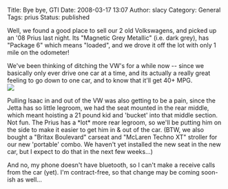 Title: Bye bye, GTI
Date: 2008-03-17 13:07
Author: slacy
Category: General
Tags: prius
Status: published

Well, we found a good place to sell our 2 old Volkswagens, and picked up
an '08 Prius last night. Its "Magnetic Grey Metallic" (i.e. dark grey),
has "Package 6" which means "loaded", and we drove it off the lot with
only 1 mile on the odometer!

We've been thinking of ditching the VW's for a while now -- since we
basically only ever drive one car at a time, and its actually a really
great feeling to go down to one car, and to know that it'll get 40+
MPG.  
![](http://john1701a.com/prius/images/colors/Prius-Colors_06_Magnetic-Gray.jpg)

Pulling Isaac in and out of the VW was also getting to be a pain, since
the Jetta has so little legroom, we had the seat mounted in the rear
middle, which meant hoisting a 21 pound kid and 'bucket' into that
middle section. Not fun. The Prius has a \*lot\* more rear legroom, so
we'll be putting him on the side to make it easier to get him in & out
of the car. (BTW, we also bought a "Britax Boulevard" carseat and
"McLaren Techno XT" stroller for our new 'portable' combo. We haven't
yet installed the new seat in the new car, but I expect to do that in
the next few weeks...)

And no, my phone doesn't have bluetooth, so I can't make a receive calls
from the car (yet). I'm contract-free, so that change may be coming
soon-ish as well...
